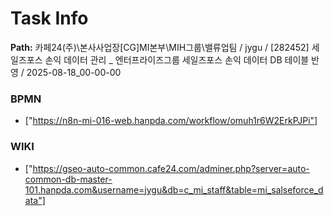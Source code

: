 # Task Info

**Path:** 카페24(주)\본사사업장\[CG]MI본부\MIH그룹\밸류업팀 / jygu / [282452] 세일즈포스 손익 데이터 관리 _ 엔터프라이즈그룹 세일즈포스 손익 데이터 DB 테이블 반영 / 2025-08-18_00-00-00

### BPMN
- ["https://n8n-mi-016-web.hanpda.com/workflow/omuh1r6W2ErkPJPi"]

### WIKI
- ["https://gseo-auto-common.cafe24.com/adminer.php?server=auto-common-db-master-101.hanpda.com&username=jygu&db=c_mi_staff&table=mi_salseforce_data"]

